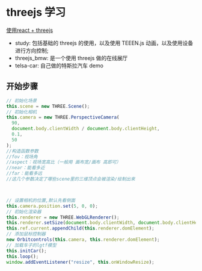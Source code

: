 # threejs 学习

[使用react + threejs ](https://docs.pmnd.rs/react-three-fiber/getting-started/introduction)

- study: 包括基础的 threejs 的使用，以及使用 TEEEN.js 动画，以及使用设备进行方向控制;
- threejs_bmw: 是一个使用 threejs 做的在线展厅
- telsa-car: 自己做的特斯拉汽车 demo


## 开始步骤

```js
// 初始化场景
this.scene = new THREE.Scene();
// 初始化相机
this.camera = new THREE.PerspectiveCamera(
  90,
  document.body.clientWidth / document.body.clientHeight,
  0.1,
  50
);
//构造函数参数
//fov：视场角
//aspect：视场宽高比（一般用 画布宽/画布 高即可）
//near：能看多近
//far：能看多远
//这几个参数决定了哪些scene里的三维顶点会被渲染/绘制出来



// 设置相机的位置,默认先看侧面
this.camera.position.set(5, 0, 0);
// 初始化渲染器
this.renderer = new THREE.WebGLRenderer();
this.renderer.setSize(document.body.clientWidth, document.body.clientHeight);
this.ref.current.appendChild(this.renderer.domElement);
// 添加鼠标控制器
new Orbitcontrols(this.camera, this.renderer.domElement);
// 加载车子的lgtf模型
this.initCar();
this.loop();
window.addEventListener("resize", this.onWindowResize);
```
